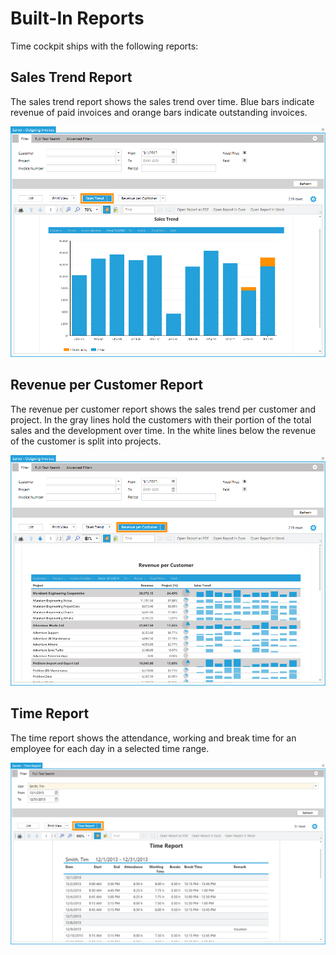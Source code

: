 # Built-In Reports

Time cockpit ships with the following reports:

## Sales Trend Report

The sales trend report shows the sales trend over time. Blue bars indicate revenue of paid invoices and orange bars indicate outstanding invoices.

![Sales trend report](images/sales-trend-report.png "Sales trend report")

## Revenue per Customer Report

The revenue per customer report shows the sales trend per customer and project. In the gray lines hold the customers with their portion of the total sales and the development over time. In the white lines below the revenue of the customer is split into projects.

![Revenue per customer report](images/revenue-per-customer-report.png "Revenue per customer report")

## Time Report

The time report shows the attendance, working and break time for an employee for each day in a selected time range.

![Time report](images/time-report.png "Time report")